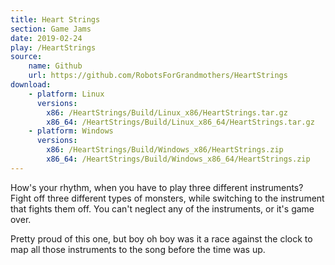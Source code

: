 ```yaml
---
title: Heart Strings
section: Game Jams
date: 2019-02-24
play: /HeartStrings
source:
    name: Github
    url: https://github.com/RobotsForGrandmothers/HeartStrings
download:
    - platform: Linux
      versions:
        x86: /HeartStrings/Build/Linux_x86/HeartStrings.tar.gz
        x86_64: /HeartStrings/Build/Linux_x86_64/HeartStrings.tar.gz
    - platform: Windows
      versions:
        x86: /HeartStrings/Build/Windows_x86/HeartStrings.zip
        x86_64: /HeartStrings/Build/Windows_x86_64/HeartStrings.zip
---
```


How's your rhythm, when you have to play three different instruments? Fight off three different
types of monsters, while switching to the instrument that fights them off. You can't neglect
any of the instruments, or it's game over.

Pretty proud of this one, but boy oh boy was it a race against the clock to map all those
instruments to the song before the time was up.
